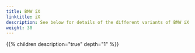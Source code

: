 ```yaml
---
title: BMW iX
linktitle: iX
description: See below for details of the different variants of BMW iX
weight: 30
---
```

{{% children description="true" depth="1" %}}
